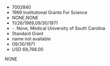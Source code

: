 * 7002840
* 1969 Institutional Grants For Science
* NONE,NONE
* 11/26/1969,09/30/1971
* -. None, Medical University of South Carolina
* Standard Grant
*   name not available
* 09/30/1971
* USD 69,768.00

NONE